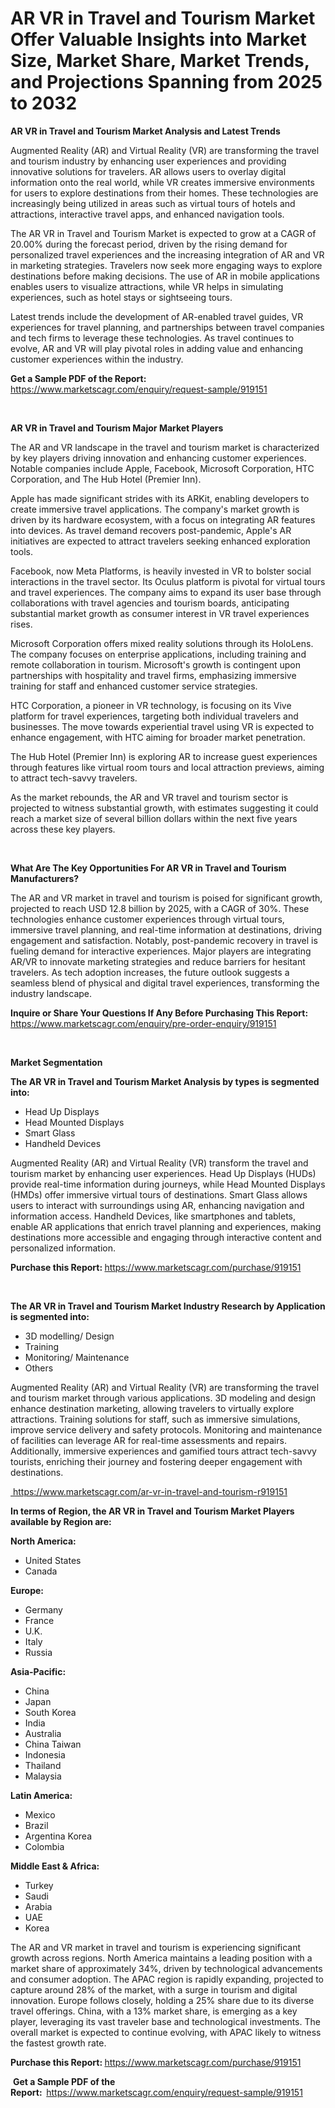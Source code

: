 <p><h1>AR VR in Travel and Tourism Market Offer Valuable Insights into Market Size, Market Share, Market Trends, and Projections Spanning from 2025 to 2032</h1></p><p><strong>AR VR in Travel and Tourism Market Analysis and Latest Trends</strong></p>
<p><p>Augmented Reality (AR) and Virtual Reality (VR) are transforming the travel and tourism industry by enhancing user experiences and providing innovative solutions for travelers. AR allows users to overlay digital information onto the real world, while VR creates immersive environments for users to explore destinations from their homes. These technologies are increasingly being utilized in areas such as virtual tours of hotels and attractions, interactive travel apps, and enhanced navigation tools.</p><p>The AR VR in Travel and Tourism Market is expected to grow at a CAGR of 20.00% during the forecast period, driven by the rising demand for personalized travel experiences and the increasing integration of AR and VR in marketing strategies. Travelers now seek more engaging ways to explore destinations before making decisions. The use of AR in mobile applications enables users to visualize attractions, while VR helps in simulating experiences, such as hotel stays or sightseeing tours.</p><p>Latest trends include the development of AR-enabled travel guides, VR experiences for travel planning, and partnerships between travel companies and tech firms to leverage these technologies. As travel continues to evolve, AR and VR will play pivotal roles in adding value and enhancing customer experiences within the industry.</p></p>
<p><strong>Get a Sample PDF of the Report:&nbsp;</strong> <a href="https://www.marketscagr.com/enquiry/request-sample/919151?utm_campaign=2198&utm_medium=2&utm_source=Github&utm_content=ia&utm_term=16042025&utm_id=ar-vr-in-travel-and-tourism">https://www.marketscagr.com/enquiry/request-sample/919151</a></p>
<p>&nbsp;</p>
<p><strong>AR VR in Travel and Tourism Major Market Players</strong></p>
<p><p>The AR and VR landscape in the travel and tourism market is characterized by key players driving innovation and enhancing customer experiences. Notable companies include Apple, Facebook, Microsoft Corporation, HTC Corporation, and The Hub Hotel (Premier Inn).</p><p>Apple has made significant strides with its ARKit, enabling developers to create immersive travel applications. The company's market growth is driven by its hardware ecosystem, with a focus on integrating AR features into devices. As travel demand recovers post-pandemic, Apple's AR initiatives are expected to attract travelers seeking enhanced exploration tools.</p><p>Facebook, now Meta Platforms, is heavily invested in VR to bolster social interactions in the travel sector. Its Oculus platform is pivotal for virtual tours and travel experiences. The company aims to expand its user base through collaborations with travel agencies and tourism boards, anticipating substantial market growth as consumer interest in VR travel experiences rises.</p><p>Microsoft Corporation offers mixed reality solutions through its HoloLens. The company focuses on enterprise applications, including training and remote collaboration in tourism. Microsoft's growth is contingent upon partnerships with hospitality and travel firms, emphasizing immersive training for staff and enhanced customer service strategies.</p><p>HTC Corporation, a pioneer in VR technology, is focusing on its Vive platform for travel experiences, targeting both individual travelers and businesses. The move towards experiential travel using VR is expected to enhance engagement, with HTC aiming for broader market penetration.</p><p>The Hub Hotel (Premier Inn) is exploring AR to increase guest experiences through features like virtual room tours and local attraction previews, aiming to attract tech-savvy travelers. </p><p>As the market rebounds, the AR and VR travel and tourism sector is projected to witness substantial growth, with estimates suggesting it could reach a market size of several billion dollars within the next five years across these key players.</p></p>
<p>&nbsp;</p>
<p><strong>What Are The Key Opportunities For AR VR in Travel and Tourism Manufacturers?</strong></p>
<p><p>The AR and VR market in travel and tourism is poised for significant growth, projected to reach USD 12.8 billion by 2025, with a CAGR of 30%. These technologies enhance customer experiences through virtual tours, immersive travel planning, and real-time information at destinations, driving engagement and satisfaction. Notably, post-pandemic recovery in travel is fueling demand for interactive experiences. Major players are integrating AR/VR to innovate marketing strategies and reduce barriers for hesitant travelers. As tech adoption increases, the future outlook suggests a seamless blend of physical and digital travel experiences, transforming the industry landscape.</p></p>
<p><strong>Inquire or Share Your Questions If Any Before Purchasing This Report:</strong> <a href="https://www.marketscagr.com/enquiry/pre-order-enquiry/919151?utm_campaign=2198&utm_medium=2&utm_source=Github&utm_content=ia&utm_term=16042025&utm_id=ar-vr-in-travel-and-tourism">https://www.marketscagr.com/enquiry/pre-order-enquiry/919151</a></p>
<p>&nbsp;</p>
<p><strong>Market Segmentation</strong></p>
<p><strong>The AR VR in Travel and Tourism Market Analysis by types is segmented into:</strong></p>
<p><ul><li>Head Up Displays</li><li>Head Mounted Displays</li><li>Smart Glass</li><li>Handheld Devices</li></ul></p>
<p><p>Augmented Reality (AR) and Virtual Reality (VR) transform the travel and tourism market by enhancing user experiences. Head Up Displays (HUDs) provide real-time information during journeys, while Head Mounted Displays (HMDs) offer immersive virtual tours of destinations. Smart Glass allows users to interact with surroundings using AR, enhancing navigation and information access. Handheld Devices, like smartphones and tablets, enable AR applications that enrich travel planning and experiences, making destinations more accessible and engaging through interactive content and personalized information.</p></p>
<p><strong>Purchase this Report:&nbsp;</strong><a href="https://www.marketscagr.com/purchase/919151?utm_campaign=2198&utm_medium=2&utm_source=Github&utm_content=ia&utm_term=16042025&utm_id=ar-vr-in-travel-and-tourism">https://www.marketscagr.com/purchase/919151</a></p>
<p>&nbsp;</p>
<p><strong>The AR VR in Travel and Tourism Market Industry Research by Application is segmented into:</strong></p>
<p><ul><li>3D modelling/ Design</li><li>Training</li><li>Monitoring/ Maintenance</li><li>Others</li></ul></p>
<p><p>Augmented Reality (AR) and Virtual Reality (VR) are transforming the travel and tourism market through various applications. 3D modeling and design enhance destination marketing, allowing travelers to virtually explore attractions. Training solutions for staff, such as immersive simulations, improve service delivery and safety protocols. Monitoring and maintenance of facilities can leverage AR for real-time assessments and repairs. Additionally, immersive experiences and gamified tours attract tech-savvy tourists, enriching their journey and fostering deeper engagement with destinations.</p></p>
<p><a href="https://www.marketscagr.com/ar-vr-in-travel-and-tourism-r919151?utm_campaign=2198&utm_medium=2&utm_source=Github&utm_content=ia&utm_term=16042025&utm_id=ar-vr-in-travel-and-tourism">&nbsp;https://www.marketscagr.com/ar-vr-in-travel-and-tourism-r919151</a></p>
<p><strong>In terms of Region, the AR VR in Travel and Tourism Market Players available by Region are:</strong></p>
<p>
    <p> <strong> North America: </strong>
        <ul>
            <li>United States</li>
            <li>Canada</li>
        </ul>
        </p> 
    <p> <strong> Europe: </strong>
        <ul>
            <li>Germany</li>
            <li>France</li>
            <li>U.K.</li>
            <li>Italy</li>
            <li>Russia</li>
        </ul>
        </p> 
    <p> <strong> Asia-Pacific: </strong>
        <ul>
            <li>China</li>
            <li>Japan</li>
            <li>South Korea</li>
            <li>India</li>
            <li>Australia</li>
            <li>China Taiwan</li>
            <li>Indonesia</li>
            <li>Thailand</li>
            <li>Malaysia</li>
        </ul>
        </p> 
    <p> <strong> Latin America: </strong>
        <ul>
            <li>Mexico</li>
            <li>Brazil</li>
            <li>Argentina Korea</li>
            <li>Colombia</li>
        </ul>
        </p> 
    <p> <strong> Middle East & Africa: </strong>
        <ul>
            <li>Turkey</li>
            <li>Saudi</li>
            <li>Arabia</li>
            <li>UAE</li>
            <li>Korea</li>
        </ul>
    </p>
    </p>
<p><p>The AR and VR market in travel and tourism is experiencing significant growth across regions. North America maintains a leading position with a market share of approximately 34%, driven by technological advancements and consumer adoption. The APAC region is rapidly expanding, projected to capture around 28% of the market, with a surge in tourism and digital innovation. Europe follows closely, holding a 25% share due to its diverse travel offerings. China, with a 13% market share, is emerging as a key player, leveraging its vast traveler base and technological investments. The overall market is expected to continue evolving, with APAC likely to witness the fastest growth rate.</p></p>
<p><strong>Purchase this Report: </strong><a href="https://www.marketscagr.com/purchase/919151?utm_campaign=2198&utm_medium=2&utm_source=Github&utm_content=ia&utm_term=16042025&utm_id=ar-vr-in-travel-and-tourism">https://www.marketscagr.com/purchase/919151</a></p>
<p>&nbsp;<strong>Get a Sample PDF of the Report:&nbsp;&nbsp;</strong><a href="https://www.marketscagr.com/enquiry/request-sample/919151?utm_campaign=2198&utm_medium=2&utm_source=Github&utm_content=ia&utm_term=16042025&utm_id=ar-vr-in-travel-and-tourism">https://www.marketscagr.com/enquiry/request-sample/919151</a></p>
<p><strong></strong></p>
<p><p></p><p></p><p></p></p>